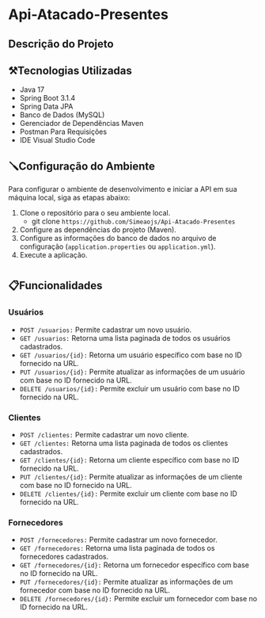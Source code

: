# Api-Atacado-Presentes

## Descrição do Projeto


## ⚒️Tecnologias Utilizadas

- Java 17
- Spring Boot 3.1.4
- Spring Data JPA
- Banco de Dados (MySQL)
- Gerenciador de Dependências Maven
- Postman Para Requisições
- IDE Visual Studio Code


## 🪛Configuração do Ambiente
Para configurar o ambiente de desenvolvimento e iniciar a API em sua máquina local, siga as etapas abaixo:

1. Clone o repositório para o seu ambiente local.
   -  git clone ```https://github.com/Simeaojs/Api-Atacado-Presentes```
2. Configure as dependências do projeto (Maven).
3. Configure as informações do banco de dados no arquivo de configuração (`application.properties` ou `application.yml`).
4. Execute a aplicação.
#

## 📋Funcionalidades

### Usuários
- `POST /usuarios:` Permite cadastrar um novo usuário.
- `GET /usuarios:` Retorna uma lista paginada de todos os usuários cadastrados.
- `GET /usuarios/{id}:` Retorna um usuário específico com base no ID fornecido na URL.
- `PUT /usuarios/{id}:` Permite atualizar as informações de um usuário com base no ID fornecido na URL.
- `DELETE /usuarios/{id}:` Permite excluir um usuário com base no ID fornecido na URL.

### Clientes
- `POST /clientes:` Permite cadastrar um novo cliente.
- `GET /clientes:` Retorna uma lista paginada de todos os clientes cadastrados. 
- `GET /clientes/{id}:` Retorna um cliente específico com base no ID fornecido na URL.
- `PUT /clientes/{id}:` Permite atualizar as informações de um cliente com base no ID fornecido na URL.
- `DELETE /clientes/{id}:` Permite excluir um cliente com base no ID fornecido na URL.

### Fornecedores
- `POST /fornecedores:` Permite cadastrar um novo fornecedor.
- `GET /fornecedores:` Retorna uma lista paginada de todos os fornecedores cadastrados.
- `GET /fornecedores/{id}:` Retorna um fornecedor específico com base no ID fornecido na URL.
- `PUT /fornecedores/{id}:` Permite atualizar as informações de um fornecedor com base no ID fornecido na URL.
- `DELETE /fornecedores/{id}:` Permite excluir um fornecedor com base no ID fornecido na URL.


  



